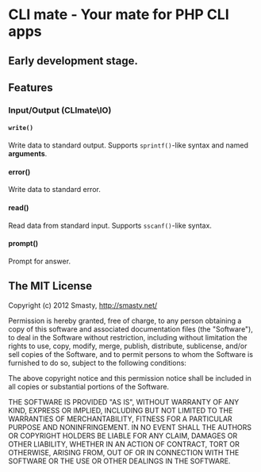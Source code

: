 # CLI mate - Your mate for PHP CLI apps

## Early development stage.


## Features

### Input/Output (CLImate\IO)

#### `write()`

Write data to standard output. Supports `sprintf()`-like syntax and named **arguments**.

#### error()

Write data to standard error.

#### read()

Read data from standard input. Supports `sscanf()`-like syntax.

#### prompt()

Prompt for answer.


## The MIT License


Copyright (c) 2012 Smasty, http://smasty.net/

Permission is hereby granted, free of charge, to any person obtaining
a copy of this software and associated documentation files (the
"Software"), to deal in the Software without restriction, including
without limitation the rights to use, copy, modify, merge, publish,
distribute, sublicense, and/or sell copies of the Software, and to
permit persons to whom the Software is furnished to do so, subject to
the following conditions:

The above copyright notice and this permission notice shall be
included in all copies or substantial portions of the Software.

THE SOFTWARE IS PROVIDED "AS IS", WITHOUT WARRANTY OF ANY KIND,
EXPRESS OR IMPLIED, INCLUDING BUT NOT LIMITED TO THE WARRANTIES OF
MERCHANTABILITY, FITNESS FOR A PARTICULAR PURPOSE AND
NONINFRINGEMENT. IN NO EVENT SHALL THE AUTHORS OR COPYRIGHT HOLDERS BE
LIABLE FOR ANY CLAIM, DAMAGES OR OTHER LIABILITY, WHETHER IN AN ACTION
OF CONTRACT, TORT OR OTHERWISE, ARISING FROM, OUT OF OR IN CONNECTION
WITH THE SOFTWARE OR THE USE OR OTHER DEALINGS IN THE SOFTWARE.